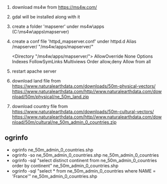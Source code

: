 1. download ms4w from https://ms4w.com/
2. gdal will be installed along with it
3. create a folder 'mapserer' under ms4w\apps (C:\ms4w\apps\mapserver)
4. create a conf file 'httpd_mapserver.conf' under httpd.d
    Alias /mapserver/ "/ms4w/apps/mapserver/"

    <Directory "/ms4w/apps/mapserver/">
    AllowOverride None
    Options Indexes FollowSymLinks Multiviews 
    Order allow,deny
    Allow from all
    </Directory>
5. restart apache server
6. download land file from https://www.naturalearthdata.com/downloads/50m-physical-vectors/
                            https://www.naturalearthdata.com/http//www.naturalearthdata.com/download/50m/physical/ne_50m_land.zip
7. download country file from https://www.naturalearthdata.com/downloads/50m-cultural-vectors/
                            https://www.naturalearthdata.com/http//www.naturalearthdata.com/download/50m/cultural/ne_50m_admin_0_countries.zip

## ogrinfo
* ogrinfo ne_50m_admin_0_countries.shp
* ogrinfo -so ne_50m_admin_0_countries.shp ne_50m_admin_0_countries
* ogrinfo -sql "select distinct continent from ne_50m_admin_0_countries order by continent" ne_50m_admin_0_countries.shp
* ogrinfo -sql "select * from ne_50m_admin_0_countries where NAME = 'France'" ne_50m_admin_0_countries.shp